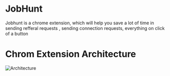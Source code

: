 # JobHunt
Jobhunt is a chrome extension, which will help you save a lot of time in sending refferal requests , sending connection requests, everything on click of a button


# Chrom Extension Architecture

![Architecture](https://wd.imgix.net/image/BrQidfK9jaQyIHwdw91aVpkPiib2/CNDAVsTnJeSskIXVnSQV.png?auto=format&w=500)

